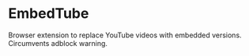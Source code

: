 # EmbedTube
Browser extension to replace YouTube videos with embedded versions. Circumvents adblock warning. 
